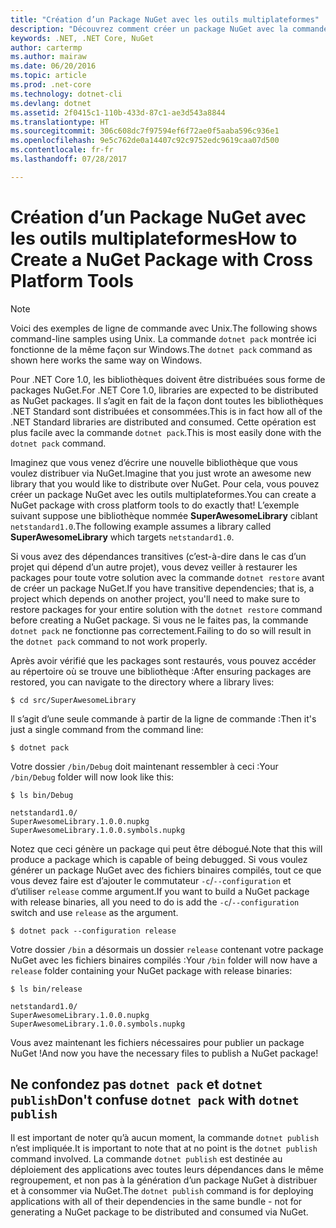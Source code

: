 ```yaml
---
title: "Création d’un Package NuGet avec les outils multiplateformes"
description: "Découvrez comment créer un package NuGet avec la commande « dotnet pack »."
keywords: .NET, .NET Core, NuGet
author: cartermp
ms.author: mairaw
ms.date: 06/20/2016
ms.topic: article
ms.prod: .net-core
ms.technology: dotnet-cli
ms.devlang: dotnet
ms.assetid: 2f0415c1-110b-433d-87c1-ae3d543a8844
ms.translationtype: HT
ms.sourcegitcommit: 306c608dc7f97594ef6f72ae0f5aaba596c936e1
ms.openlocfilehash: 9e5c762de0a14407c92c9752edc9619caa07d500
ms.contentlocale: fr-fr
ms.lasthandoff: 07/28/2017

---
```


# <a name="how-to-create-a-nuget-package-with-cross-platform-tools"></a><span data-ttu-id="e3414-104">Création d’un Package NuGet avec les outils multiplateformes</span><span class="sxs-lookup"><span data-stu-id="e3414-104">How to Create a NuGet Package with Cross Platform Tools</span></span>

> [!NOTE]
> <span data-ttu-id="e3414-105">Voici des exemples de ligne de commande avec Unix.</span><span class="sxs-lookup"><span data-stu-id="e3414-105">The following shows command-line samples using Unix.</span></span>  <span data-ttu-id="e3414-106">La commande `dotnet pack` montrée ici fonctionne de la même façon sur Windows.</span><span class="sxs-lookup"><span data-stu-id="e3414-106">The `dotnet pack` command as shown here works the same way on Windows.</span></span>

<span data-ttu-id="e3414-107">Pour .NET Core 1.0, les bibliothèques doivent être distribuées sous forme de packages NuGet.</span><span class="sxs-lookup"><span data-stu-id="e3414-107">For .NET Core 1.0, libraries are expected to be distributed as NuGet packages.</span></span>  <span data-ttu-id="e3414-108">Il s’agit en fait de la façon dont toutes les bibliothèques .NET Standard sont distribuées et consommées.</span><span class="sxs-lookup"><span data-stu-id="e3414-108">This is in fact how all of the .NET Standard libraries are distributed and consumed.</span></span>  <span data-ttu-id="e3414-109">Cette opération est plus facile avec la commande `dotnet pack`.</span><span class="sxs-lookup"><span data-stu-id="e3414-109">This is most easily done with the `dotnet pack` command.</span></span>

<span data-ttu-id="e3414-110">Imaginez que vous venez d’écrire une nouvelle bibliothèque que vous voulez distribuer via NuGet.</span><span class="sxs-lookup"><span data-stu-id="e3414-110">Imagine that you just wrote an awesome new library that you would like to distribute over NuGet.</span></span>  <span data-ttu-id="e3414-111">Pour cela, vous pouvez créer un package NuGet avec les outils multiplateformes.</span><span class="sxs-lookup"><span data-stu-id="e3414-111">You can create a NuGet package with cross platform tools to do exactly that!</span></span>  <span data-ttu-id="e3414-112">L’exemple suivant suppose une bibliothèque nommée **SuperAwesomeLibrary** ciblant `netstandard1.0`.</span><span class="sxs-lookup"><span data-stu-id="e3414-112">The following example assumes a library called **SuperAwesomeLibrary** which targets `netstandard1.0`.</span></span>

<span data-ttu-id="e3414-113">Si vous avez des dépendances transitives (c’est-à-dire dans le cas d’un projet qui dépend d’un autre projet), vous devez veiller à restaurer les packages pour toute votre solution avec la commande `dotnet restore` avant de créer un package NuGet.</span><span class="sxs-lookup"><span data-stu-id="e3414-113">If you have transitive dependencies; that is, a project which depends on another project, you'll need to make sure to restore packages for your entire solution with the `dotnet restore` command before creating a NuGet package.</span></span>  <span data-ttu-id="e3414-114">Si vous ne le faites pas, la commande `dotnet pack` ne fonctionne pas correctement.</span><span class="sxs-lookup"><span data-stu-id="e3414-114">Failing to do so will result in the `dotnet pack` command to not work properly.</span></span>

<span data-ttu-id="e3414-115">Après avoir vérifié que les packages sont restaurés, vous pouvez accéder au répertoire où se trouve une bibliothèque :</span><span class="sxs-lookup"><span data-stu-id="e3414-115">After ensuring packages are restored, you can navigate to the directory where a library lives:</span></span>

`$ cd src/SuperAwesomeLibrary`

<span data-ttu-id="e3414-116">Il s’agit d’une seule commande à partir de la ligne de commande :</span><span class="sxs-lookup"><span data-stu-id="e3414-116">Then it's just a single command from the command line:</span></span>
    
`$ dotnet pack`

<span data-ttu-id="e3414-117">Votre dossier `/bin/Debug` doit maintenant ressembler à ceci :</span><span class="sxs-lookup"><span data-stu-id="e3414-117">Your `/bin/Debug` folder will now look like this:</span></span>

```
$ ls bin/Debug

netstandard1.0/
SuperAwesomeLibrary.1.0.0.nupkg
SuperAwesomeLibrary.1.0.0.symbols.nupkg
```

<span data-ttu-id="e3414-118">Notez que ceci génère un package qui peut être débogué.</span><span class="sxs-lookup"><span data-stu-id="e3414-118">Note that this will produce a package which is capable of being debugged.</span></span>  <span data-ttu-id="e3414-119">Si vous voulez générer un package NuGet avec des fichiers binaires compilés, tout ce que vous devez faire est d’ajouter le commutateur `-c`/`--configuration` et d’utiliser `release` comme argument.</span><span class="sxs-lookup"><span data-stu-id="e3414-119">If you want to build a NuGet package with release binaries, all you need to do is add the `-c`/`--configuration` switch and use `release` as the argument.</span></span>

`$ dotnet pack --configuration release`

<span data-ttu-id="e3414-120">Votre dossier `/bin` a désormais un dossier `release` contenant votre package NuGet avec les fichiers binaires compilés :</span><span class="sxs-lookup"><span data-stu-id="e3414-120">Your `/bin` folder will now have a `release` folder containing your NuGet package with release binaries:</span></span>

```
$ ls bin/release

netstandard1.0/
SuperAwesomeLibrary.1.0.0.nupkg
SuperAwesomeLibrary.1.0.0.symbols.nupkg
```

<span data-ttu-id="e3414-121">Vous avez maintenant les fichiers nécessaires pour publier un package NuGet !</span><span class="sxs-lookup"><span data-stu-id="e3414-121">And now you have the necessary files to publish a NuGet package!</span></span>

## <a name="dont-confuse-dotnet-pack-with-dotnet-publish"></a><span data-ttu-id="e3414-122">Ne confondez pas `dotnet pack` et `dotnet publish`</span><span class="sxs-lookup"><span data-stu-id="e3414-122">Don't confuse `dotnet pack` with `dotnet publish`</span></span>

<span data-ttu-id="e3414-123">Il est important de noter qu’à aucun moment, la commande `dotnet publish` n’est impliquée.</span><span class="sxs-lookup"><span data-stu-id="e3414-123">It is important to note that at no point is the `dotnet publish` command involved.</span></span>  <span data-ttu-id="e3414-124">La commande `dotnet publish` est destinée au déploiement des applications avec toutes leurs dépendances dans le même regroupement, et non pas à la génération d’un package NuGet à distribuer et à consommer via NuGet.</span><span class="sxs-lookup"><span data-stu-id="e3414-124">The `dotnet publish` command is for deploying applications with all of their dependencies in the same bundle -  not for generating a NuGet package to be distributed and consumed via NuGet.</span></span>

